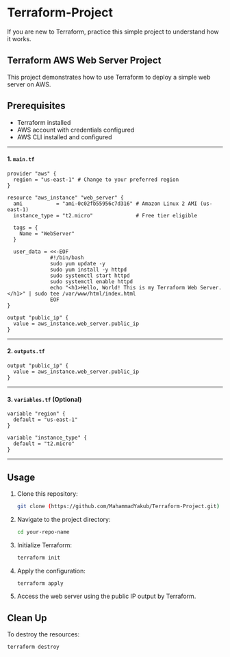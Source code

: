 # Terraform-Project
If you are new to Terraform, practice this simple project to understand how it works.

## **Terraform AWS Web Server Project**

This project demonstrates how to use Terraform to deploy a simple web server on AWS.


## Prerequisites
- Terraform installed
- AWS account with credentials configured
- AWS CLI installed and configured

---

#### 1. **`main.tf`**
```hcl
provider "aws" {
  region = "us-east-1" # Change to your preferred region
}

resource "aws_instance" "web_server" {
  ami           = "ami-0c02fb55956c7d316" # Amazon Linux 2 AMI (us-east-1)
  instance_type = "t2.micro"              # Free tier eligible

  tags = {
    Name = "WebServer"
  }

  user_data = <<-EOF
              #!/bin/bash
              sudo yum update -y
              sudo yum install -y httpd
              sudo systemctl start httpd
              sudo systemctl enable httpd
              echo "<h1>Hello, World! This is my Terraform Web Server.</h1>" | sudo tee /var/www/html/index.html
              EOF
}

output "public_ip" {
  value = aws_instance.web_server.public_ip
}
```

---

#### 2. **`outputs.tf`**
```hcl
output "public_ip" {
  value = aws_instance.web_server.public_ip
}
```

---

#### 3. **`variables.tf`** (Optional)
```hcl
variable "region" {
  default = "us-east-1"
}

variable "instance_type" {
  default = "t2.micro"
}
```

---

## Usage
1. Clone this repository:
   ```bash
   git clone (https://github.com/MahammadYakub/Terraform-Project.git)
   ```
2. Navigate to the project directory:
   ```bash
   cd your-repo-name
   ```
3. Initialize Terraform:
   ```bash
   terraform init
   ```
4. Apply the configuration:
   ```bash
   terraform apply
   ```
5. Access the web server using the public IP output by Terraform.

## Clean Up
To destroy the resources:
```bash
terraform destroy
```
